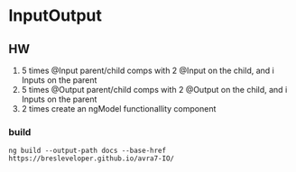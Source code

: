# InputOutput


## HW

1. 5 times @Input parent/child comps with 2 @Input on the child, and i Inputs on the parent
2. 5 times @Output parent/child comps with 2 @Output on the child, and i Inputs on the parent
3. 2 times create an ngModel functionallity component



### build

`ng build --output-path docs --base-href https://bresleveloper.github.io/avra7-IO/`